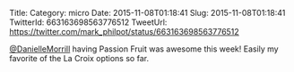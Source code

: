 Title: 
Category: micro
Date: 2015-11-08T01:18:41
Slug: 2015-11-08T01:18:41
TwitterId: 663163698563776512
TweetUrl: https://twitter.com/mark_philpot/status/663163698563776512

[@DanielleMorrill](https://twitter.com/DanielleMorrill) having Passion Fruit was awesome this week! Easily my favorite of the La Croix options so far.